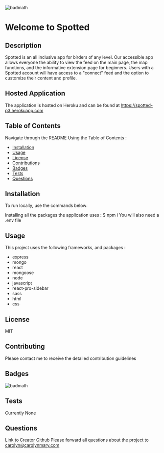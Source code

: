  ![badmath](https://img.shields.io/badge/license-MIT-green)
 # Welcome to Spotted  
 ## Description
Spotted is an all inclusive app for birders of any level. Our accessible app allows everyone the ability to view the feed on the main page, the map functions, and the informative extension page for beginners. Users with a Spotted account will have access to a "connect" feed and the option to customize their content and profile. 
   
 ## Hosted Application
  
  The application is hosted on Heroku and can be found at https://spotted-p3.herokuapp.com
   
 ## Table of Contents
 Navigate through the README Using the Table of Contents : 
 * [Installation](#installation)
 * [Usage](#usage)
 * [License](#license)
 * [Contributions](#contributing)
 * [Badges](#badges)
 * [Tests](#tests)
 * [Questions](#questions)
 ## Installation
 To run locally, use the commands below:
  
 Installing all the packages the application uses :
  $ npm i
You will also need a .env file
 ## Usage
 This project uses the following frameworks, and packages : 
 * express
 * mongo
 * react
 * mongoose
 * node
 * javascript
 * react-pro-sidebar
 * sass
 * html
 * css 
 ## License
 MIT
 ## Contributing
 Please contact me to receive the detailed contribution guidelines
 ## Badges
 ![badmath](https://img.shields.io/badge/license-MIT-green)
  
 ## Tests
 Currently None
  
 ## Questions
 [Link to Creator Github](https://github.com/carolynmary/spotted)
 Please forward all questions about the project to [carolyn@carolynmary.com](carolyn@carolynmary.com)